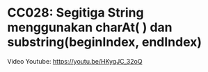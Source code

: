 # CC028: Segitiga String menggunakan charAt( ) dan substring(beginIndex, endIndex)
Video Youtube: https://youtu.be/HKygJC_32oQ
